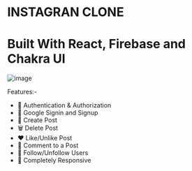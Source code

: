 # INSTAGRAN CLONE

# Built With React, Firebase and Chakra UI
![image](https://github.com/lovvejeet/Instagram-clone/assets/135307361/1fdb8b50-cf11-4033-a129-121fcf1c9921)

Features:-
- 🎃 Authentication & Authorization
- 📳 Google Signin and Signup
- 📝 Create Post
- 🗑️ Delete Post
- ❤️ Like/Unlike Post
- 💬 Comment to a Post
- 👥 Follow/Unfollow Users
- 📱 Completely Responsive







